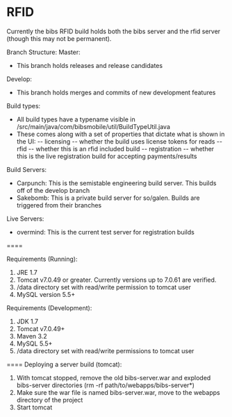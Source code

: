 RFID
====

Currently the bibs RFID build holds both the bibs server and the rfid server (though this may not be permanent).

Branch Structure:
Master:
  - This branch holds releases and release candidates

Develop:
  - This branch holds merges and commits of new development features

Build types:
  - All build types have a typename visible in /src/main/java/com/bibsmobile/util/BuildTypeUtil.java
  - These comes along with a set of properties that dictate what is shown in the UI:
    -- licensing -- whether the build uses license tokens for reads
    -- rfid -- whether this is an rfid included build
    -- registration -- whether this is the live registration build for accepting payments/results

Build Servers:
 - Carpunch: This is the semistable engineering build server. This builds off of the develop branch
 - Sakebomb: This is a private build server for so/galen. Builds are triggered from their branches

Live Servers:
 - overmind: This is the current test server for registration builds

====

Requirements (Running):
1) JRE 1.7
2) Tomcat v7.0.49 or greater. Currently versions up to 7.0.61 are verified.
3) /data directory set with read/write permission to tomcat user
4) MySQL version 5.5+

Requirements (Development):
1) JDK 1.7
2) Tomcat v7.0.49+
3) Maven 3.2
4) MySQL 5.5+
5) /data directory set with read/write permissions to tomcat user

====
Deploying a server build (tomcat):
1) With tomcat stopped, remove the old bibs-server.war and exploded bibs-server directories (rm -rf path/to/webapps/bibs-server*)
2) Make sure the war file is named bibs-server.war, move to the webapps directory of the project
3) Start tomcat
